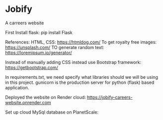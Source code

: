 # Jobify
A carreers website

First Install flask: pip install Flask

References:
HTML, CSS: https://htmldog.com/
To get royalty free images: https://unsplash.com/
TO generate random text: https://loremipsum.io/generator/

Instead of manually adding CSS instead use Bootstrap framework: https://getbootstrap.com/

In requirements.txt, we need specify what libraries should we will be using in this project.
gunicorn is the production server for python (flask) based application.


Deployed the website on Render cloud: https://jobify-careers-website.onrender.com

Set up cloud MySql database on PlanetScale: 